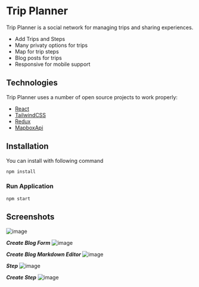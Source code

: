 # Trip Planner

Trip Planner is a social network for managing trips and sharing experiences.
- Add Trips and Steps
- Many privaty options for trips
- Map for trip steps
- Blog posts for trips
- Responsive for mobile support

## Technologies
Trip Planner uses a number of open source projects to work properly:

- [React](https://reactjs.org/)
- [TailwindCSS](https://tailwindcss.com/)
- [Redux](https://redux.js.org/)
- [MapboxApi](https://www.mapbox.com/)

## Installation
You can install with following command
```
npm install
```

### Run Application
```
npm start
```

## Screenshots
![image](https://i.hizliresim.com/1pbhmsu.png)


***Create Blog Form***
![image](https://i.hizliresim.com/jnf9ago.png)


***Create Blog Markdown Editor***
![image](https://i.hizliresim.com/bjhgfdi.png)

***Step***
![image](https://i.hizliresim.com/nzp5vi4.png)

***Create Step***
![image](https://i.hizliresim.com/itjm6w1.png)
